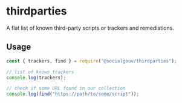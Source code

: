 # thirdparties

A flat list of known third-party scripts or trackers and remediations.

## Usage

```js
const { trackers, find } = require("@socialgouv/thirdparties");

// list of known trackers
console.log(trackers);

// check if some URL found in our collection
console.log(find("https://path/to/some/script"));
```
